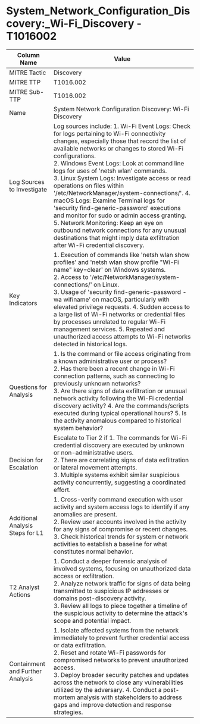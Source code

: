 # System_Network_Configuration_Discovery:_Wi-Fi_Discovery - T1016002

| Column Name | Value |
|-------------|-------|
| MITRE Tactic | Discovery |
| MITRE TTP | T1016.002 |
| MITRE Sub-TTP | T1016.002 |
| Name | System Network Configuration Discovery: Wi-Fi Discovery |
| Log Sources to Investigate | Log sources include: 1. Wi-Fi Event Logs: Check for logs pertaining to Wi-Fi connectivity changes, especially those that record the list of available networks or changes to stored Wi-Fi configurations.<br>2. Windows Event Logs: Look at command line logs for uses of 'netsh wlan' commands.<br>3. Linux System Logs: Investigate access or read operations on files within '/etc/NetworkManager/system-connections/'. 4. macOS Logs: Examine Terminal logs for 'security find-generic-password' executions and monitor for sudo or admin access granting. 5. Network Monitoring: Keep an eye on outbound network connections for any unusual destinations that might imply data exfiltration after Wi-Fi credential discovery. |
| Key Indicators | 1. Execution of commands like 'netsh wlan show profiles' and 'netsh wlan show profile "Wi-Fi name" key=clear' on Windows systems.<br>2. Access to '/etc/NetworkManager/system-connections/' on Linux.<br>3. Usage of 'security find-generic-password -wa wifiname' on macOS, particularly with elevated privilege requests. 4. Sudden access to a large list of Wi-Fi networks or credential files by processes unrelated to regular Wi-Fi management services. 5. Repeated and unauthorized access attempts to Wi-Fi networks detected in historical logs. |
| Questions for Analysis | 1. Is the command or file access originating from a known administrative user or process?<br>2. Has there been a recent change in Wi-Fi connection patterns, such as connecting to previously unknown networks?<br>3. Are there signs of data exfiltration or unusual network activity following the Wi-Fi credential discovery activity? 4. Are the commands/scripts executed during typical operational hours? 5. Is the activity anomalous compared to historical system behavior? |
| Decision for Escalation | Escalate to Tier 2 if 1. The commands for Wi-Fi credential discovery are executed by unknown or non-administrative users.<br>2. There are correlating signs of data exfiltration or lateral movement attempts.<br>3. Multiple systems exhibit similar suspicious activity concurrently, suggesting a coordinated effort. |
| Additional Analysis Steps for L1 | 1. Cross-verify command execution with user activity and system access logs to identify if any anomalies are present.<br>2. Review user accounts involved in the activity for any signs of compromise or recent changes.<br>3. Check historical trends for system or network activities to establish a baseline for what constitutes normal behavior. |
| T2 Analyst Actions | 1. Conduct a deeper forensic analysis of involved systems, focusing on unauthorized data access or exfiltration.<br>2. Analyze network traffic for signs of data being transmitted to suspicious IP addresses or domains post-discovery activity.<br>3. Review all logs to piece together a timeline of the suspicious activity to determine the attack's scope and potential impact. |
| Containment and Further Analysis | 1. Isolate affected systems from the network immediately to prevent further credential access or data exfiltration.<br>2. Reset and rotate Wi-Fi passwords for compromised networks to prevent unauthorized access.<br>3. Deploy broader security patches and updates across the network to close any vulnerabilities utilized by the adversary. 4. Conduct a post-mortem analysis with stakeholders to address gaps and improve detection and response strategies. |
